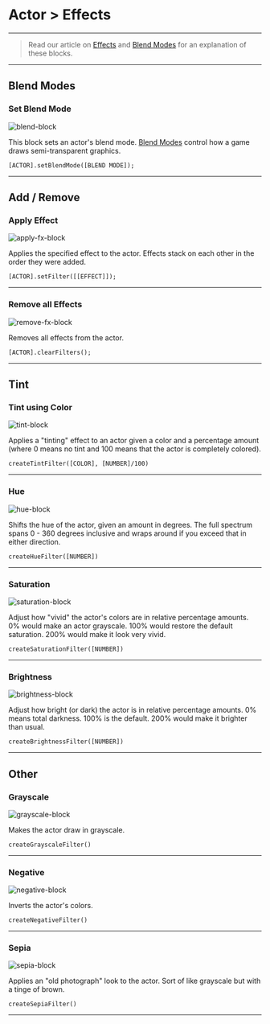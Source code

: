 # Actor > Effects

***

> Read our article on [Effects](http://www.stencyl.com/help/view/effects/) and [Blend Modes](http://www.stencyl.com/help/view/blending-modes/) for an explanation of these blocks.

***

## Blend Modes

### <a name="set-blend-actor"></a> Set Blend Mode

![blend-block](http://static.stencyl.com/pedia2/block-images/0%20-%20Actor/5%20-%20Effects/set-blend-actor.png)

This block sets an actor's blend mode. [Blend Modes](http://www.stencyl.com/help/view/blending-modes/) control how a game draws semi-transparent graphics.

```
[ACTOR].setBlendMode([BLEND MODE]);
```

***

## Add / Remove

### <a name="apply-filter"></a>Apply Effect

![apply-fx-block](http://static.stencyl.com/pedia2/block-images/0%20-%20Actor/5%20-%20Effects/apply-filter.png)

Applies the specified effect to the actor. Effects stack on each other in the order they were added.

```
[ACTOR].setFilter([[EFFECT]]);
```

***

### <a name="clear-filter"></a>Remove all Effects

![remove-fx-block](http://static.stencyl.com/pedia2/block-images/0%20-%20Actor/5%20-%20Effects/clear-filter.png)

Removes all effects from the actor.

```
[ACTOR].clearFilters();
```

***

## Tint

### <a name="filter-tint"></a>Tint using Color

![tint-block](http://static.stencyl.com/pedia2/block-images/0%20-%20Actor/5%20-%20Effects/filter-tint.png)

Applies a "tinting" effect to an actor given a color and a percentage amount (where 0 means no tint and 100 means that the actor is completely colored).

```
createTintFilter([COLOR], [NUMBER]/100)
```

***

### <a name="filter-hsb"></a>Hue

![hue-block](http://static.stencyl.com/pedia2/block-images/0%20-%20Actor/5%20-%20Effects/filter-hsb.png)

Shifts the hue of the actor, given an amount in degrees. The full spectrum spans 0 - 360 degrees inclusive and wraps around if you exceed that in either direction.

```
createHueFilter([NUMBER])
```

***

### <a name="filter-sat"></a>Saturation

![saturation-block](http://static.stencyl.com/pedia2/block-images/0%20-%20Actor/5%20-%20Effects/filter-sat.png)

Adjust how "vivid" the actor's colors are in relative percentage amounts. 0% would make an actor grayscale. 100% would restore the default saturation. 200% would make it look very vivid.

```
createSaturationFilter([NUMBER])
```

***

### <a name="filter-bright"></a>Brightness

![brightness-block](http://static.stencyl.com/pedia2/block-images/0%20-%20Actor/5%20-%20Effects/filter-bright.png)

Adjust how bright (or dark) the actor is in relative percentage amounts. 0% means total darkness. 100% is the default. 200% would make it brighter than usual.

```
createBrightnessFilter([NUMBER])
```

***

## Other

### <a name="filter-grayscale"></a>Grayscale

![grayscale-block](http://static.stencyl.com/pedia2/block-images/0%20-%20Actor/5%20-%20Effects/filter-grayscale.png)

Makes the actor draw in grayscale.

```
createGrayscaleFilter()
```

***

### <a name="filter-negative"></a>Negative

![negative-block](http://static.stencyl.com/pedia2/block-images/0%20-%20Actor/5%20-%20Effects/filter-negative.png)

Inverts the actor's colors.

```
createNegativeFilter()
```

***

### <a name="filter-sepia"></a>Sepia

![sepia-block](http://static.stencyl.com/pedia2/block-images/0%20-%20Actor/5%20-%20Effects/filter-sepia.png)

Applies an "old photograph" look to the actor. Sort of like grayscale but with a tinge of brown.

```
createSepiaFilter()
```

***
